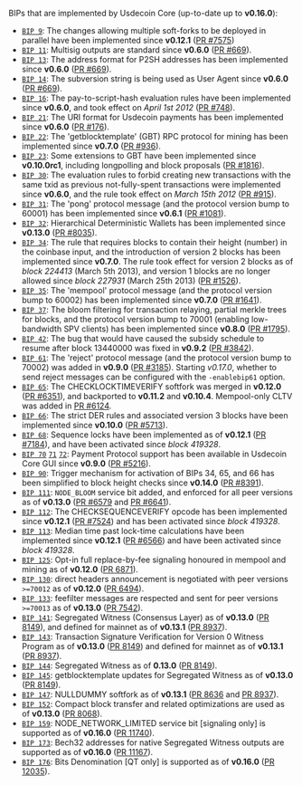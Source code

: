 BIPs that are implemented by Usdecoin Core (up-to-date up to **v0.16.0**):

* [`BIP 9`](https://github.com/usdecoin/bips/blob/master/bip-0009.mediawiki): The changes allowing multiple soft-forks to be deployed in parallel have been implemented since **v0.12.1**  ([PR #7575](https://github.com/usdecoin/usdecoin/pull/7575))
* [`BIP 11`](https://github.com/usdecoin/bips/blob/master/bip-0011.mediawiki): Multisig outputs are standard since **v0.6.0** ([PR #669](https://github.com/usdecoin/usdecoin/pull/669)).
* [`BIP 13`](https://github.com/usdecoin/bips/blob/master/bip-0013.mediawiki): The address format for P2SH addresses has been implemented since **v0.6.0** ([PR #669](https://github.com/usdecoin/usdecoin/pull/669)).
* [`BIP 14`](https://github.com/usdecoin/bips/blob/master/bip-0014.mediawiki): The subversion string is being used as User Agent since **v0.6.0** ([PR #669](https://github.com/usdecoin/usdecoin/pull/669)).
* [`BIP 16`](https://github.com/usdecoin/bips/blob/master/bip-0016.mediawiki): The pay-to-script-hash evaluation rules have been implemented since **v0.6.0**, and took effect on *April 1st 2012* ([PR #748](https://github.com/usdecoin/usdecoin/pull/748)).
* [`BIP 21`](https://github.com/usdecoin/bips/blob/master/bip-0021.mediawiki): The URI format for Usdecoin payments has been implemented since **v0.6.0** ([PR #176](https://github.com/usdecoin/usdecoin/pull/176)).
* [`BIP 22`](https://github.com/usdecoin/bips/blob/master/bip-0022.mediawiki): The 'getblocktemplate' (GBT) RPC protocol for mining has been implemented since **v0.7.0** ([PR #936](https://github.com/usdecoin/usdecoin/pull/936)).
* [`BIP 23`](https://github.com/usdecoin/bips/blob/master/bip-0023.mediawiki): Some extensions to GBT have been implemented since **v0.10.0rc1**, including longpolling and block proposals ([PR #1816](https://github.com/usdecoin/usdecoin/pull/1816)).
* [`BIP 30`](https://github.com/usdecoin/bips/blob/master/bip-0030.mediawiki): The evaluation rules to forbid creating new transactions with the same txid as previous not-fully-spent transactions were implemented since **v0.6.0**, and the rule took effect on *March 15th 2012* ([PR #915](https://github.com/usdecoin/usdecoin/pull/915)).
* [`BIP 31`](https://github.com/usdecoin/bips/blob/master/bip-0031.mediawiki): The 'pong' protocol message (and the protocol version bump to 60001) has been implemented since **v0.6.1** ([PR #1081](https://github.com/usdecoin/usdecoin/pull/1081)).
* [`BIP 32`](https://github.com/usdecoin/bips/blob/master/bip-0032.mediawiki): Hierarchical Deterministic Wallets has been implemented since **v0.13.0** ([PR #8035](https://github.com/usdecoin/usdecoin/pull/8035)).
* [`BIP 34`](https://github.com/usdecoin/bips/blob/master/bip-0034.mediawiki): The rule that requires blocks to contain their height (number) in the coinbase input, and the introduction of version 2 blocks has been implemented since **v0.7.0**. The rule took effect for version 2 blocks as of *block 224413* (March 5th 2013), and version 1 blocks are no longer allowed since *block 227931* (March 25th 2013) ([PR #1526](https://github.com/usdecoin/usdecoin/pull/1526)).
* [`BIP 35`](https://github.com/usdecoin/bips/blob/master/bip-0035.mediawiki): The 'mempool' protocol message (and the protocol version bump to 60002) has been implemented since **v0.7.0** ([PR #1641](https://github.com/usdecoin/usdecoin/pull/1641)).
* [`BIP 37`](https://github.com/usdecoin/bips/blob/master/bip-0037.mediawiki): The bloom filtering for transaction relaying, partial merkle trees for blocks, and the protocol version bump to 70001 (enabling low-bandwidth SPV clients) has been implemented since **v0.8.0** ([PR #1795](https://github.com/usdecoin/usdecoin/pull/1795)).
* [`BIP 42`](https://github.com/usdecoin/bips/blob/master/bip-0042.mediawiki): The bug that would have caused the subsidy schedule to resume after block 13440000 was fixed in **v0.9.2** ([PR #3842](https://github.com/usdecoin/usdecoin/pull/3842)).
* [`BIP 61`](https://github.com/usdecoin/bips/blob/master/bip-0061.mediawiki): The 'reject' protocol message (and the protocol version bump to 70002) was added in **v0.9.0** ([PR #3185](https://github.com/usdecoin/usdecoin/pull/3185)). Starting *v0.17.0*, whether to send reject messages can be configured with the `-enablebip61` option.
* [`BIP 65`](https://github.com/usdecoin/bips/blob/master/bip-0065.mediawiki): The CHECKLOCKTIMEVERIFY softfork was merged in **v0.12.0** ([PR #6351](https://github.com/usdecoin/usdecoin/pull/6351)), and backported to **v0.11.2** and **v0.10.4**. Mempool-only CLTV was added in [PR #6124](https://github.com/usdecoin/usdecoin/pull/6124).
* [`BIP 66`](https://github.com/usdecoin/bips/blob/master/bip-0066.mediawiki): The strict DER rules and associated version 3 blocks have been implemented since **v0.10.0** ([PR #5713](https://github.com/usdecoin/usdecoin/pull/5713)).
* [`BIP 68`](https://github.com/usdecoin/bips/blob/master/bip-0068.mediawiki): Sequence locks have been implemented as of **v0.12.1**  ([PR #7184](https://github.com/usdecoin/usdecoin/pull/7184)), and have been activated since *block 419328*.
* [`BIP 70`](https://github.com/usdecoin/bips/blob/master/bip-0070.mediawiki) [`71`](https://github.com/usdecoin/bips/blob/master/bip-0071.mediawiki) [`72`](https://github.com/usdecoin/bips/blob/master/bip-0072.mediawiki): Payment Protocol support has been available in Usdecoin Core GUI since **v0.9.0** ([PR #5216](https://github.com/usdecoin/usdecoin/pull/5216)).
* [`BIP 90`](https://github.com/usdecoin/bips/blob/master/bip-0090.mediawiki): Trigger mechanism for activation of BIPs 34, 65, and 66 has been simplified to block height checks since **v0.14.0** ([PR #8391](https://github.com/usdecoin/usdecoin/pull/8391)).
* [`BIP 111`](https://github.com/usdecoin/bips/blob/master/bip-0111.mediawiki): `NODE_BLOOM` service bit added, and enforced for all peer versions as of **v0.13.0** ([PR #6579](https://github.com/usdecoin/usdecoin/pull/6579) and [PR #6641](https://github.com/usdecoin/usdecoin/pull/6641)).
* [`BIP 112`](https://github.com/usdecoin/bips/blob/master/bip-0112.mediawiki): The CHECKSEQUENCEVERIFY opcode has been implemented since **v0.12.1** ([PR #7524](https://github.com/usdecoin/usdecoin/pull/7524)) and has been activated since *block 419328*.
* [`BIP 113`](https://github.com/usdecoin/bips/blob/master/bip-0113.mediawiki): Median time past lock-time calculations have been implemented since **v0.12.1** ([PR #6566](https://github.com/usdecoin/usdecoin/pull/6566)) and have been activated since *block 419328*.
* [`BIP 125`](https://github.com/usdecoin/bips/blob/master/bip-0125.mediawiki): Opt-in full replace-by-fee signaling honoured in mempool and mining as of **v0.12.0** ([PR 6871](https://github.com/usdecoin/usdecoin/pull/6871)).
* [`BIP 130`](https://github.com/usdecoin/bips/blob/master/bip-0130.mediawiki): direct headers announcement is negotiated with peer versions `>=70012` as of **v0.12.0** ([PR 6494](https://github.com/usdecoin/usdecoin/pull/6494)).
* [`BIP 133`](https://github.com/usdecoin/bips/blob/master/bip-0133.mediawiki): feefilter messages are respected and sent for peer versions `>=70013` as of **v0.13.0** ([PR 7542](https://github.com/usdecoin/usdecoin/pull/7542)).
* [`BIP 141`](https://github.com/usdecoin/bips/blob/master/bip-0141.mediawiki): Segregated Witness (Consensus Layer) as of **v0.13.0** ([PR 8149](https://github.com/usdecoin/usdecoin/pull/8149)), and defined for mainnet as of **v0.13.1** ([PR 8937](https://github.com/usdecoin/usdecoin/pull/8937)).
* [`BIP 143`](https://github.com/usdecoin/bips/blob/master/bip-0143.mediawiki): Transaction Signature Verification for Version 0 Witness Program as of **v0.13.0** ([PR 8149](https://github.com/usdecoin/usdecoin/pull/8149)) and defined for mainnet as of **v0.13.1** ([PR 8937](https://github.com/usdecoin/usdecoin/pull/8937)).
* [`BIP 144`](https://github.com/usdecoin/bips/blob/master/bip-0144.mediawiki): Segregated Witness as of **0.13.0** ([PR 8149](https://github.com/usdecoin/usdecoin/pull/8149)).
* [`BIP 145`](https://github.com/usdecoin/bips/blob/master/bip-0145.mediawiki): getblocktemplate updates for Segregated Witness as of **v0.13.0** ([PR 8149](https://github.com/usdecoin/usdecoin/pull/8149)).
* [`BIP 147`](https://github.com/usdecoin/bips/blob/master/bip-0147.mediawiki): NULLDUMMY softfork as of **v0.13.1** ([PR 8636](https://github.com/usdecoin/usdecoin/pull/8636) and [PR 8937](https://github.com/usdecoin/usdecoin/pull/8937)).
* [`BIP 152`](https://github.com/usdecoin/bips/blob/master/bip-0152.mediawiki): Compact block transfer and related optimizations are used as of **v0.13.0** ([PR 8068](https://github.com/usdecoin/usdecoin/pull/8068)).
* [`BIP 159`](https://github.com/usdecoin/bips/blob/master/bip-0159.mediawiki): NODE_NETWORK_LIMITED service bit [signaling only] is supported as of **v0.16.0** ([PR 11740](https://github.com/usdecoin/usdecoin/pull/11740)).
* [`BIP 173`](https://github.com/usdecoin/bips/blob/master/bip-0173.mediawiki): Bech32 addresses for native Segregated Witness outputs are supported as of **v0.16.0** ([PR 11167](https://github.com/usdecoin/usdecoin/pull/11167)).
* [`BIP 176`](https://github.com/usdecoin/bips/blob/master/bip-0176.mediawiki): Bits Denomination [QT only] is supported as of **v0.16.0** ([PR 12035](https://github.com/usdecoin/usdecoin/pull/12035)).
